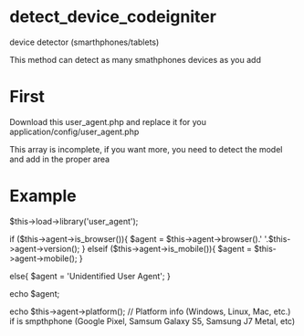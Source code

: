# detect_device_codeigniter
device detector (smarthphones/tablets)

This method can detect as many smathphones devices as you add

# First
Download this user_agent.php and replace it for you application/config/user_agent.php

This array is incomplete, if you want more, you need to detect the model and add in the proper area

# Example

$this->load->library('user_agent');

if ($this->agent->is_browser()){
    $agent = $this->agent->browser().' '.$this->agent->version();
}
elseif ($this->agent->is_mobile()){
    $agent = $this->agent->mobile();
}

else{
    $agent = 'Unidentified User Agent';
}

echo $agent;

echo $this->agent->platform(); // Platform info (Windows, Linux, Mac, etc.) if is smpthphone (Google Pixel, Samsum Galaxy S5, Samsung J7 Metal, etc)

